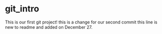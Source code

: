 # git_intro
This is our first git project!
this is a change for our second commit
this line is new to readme and added on December 27.
